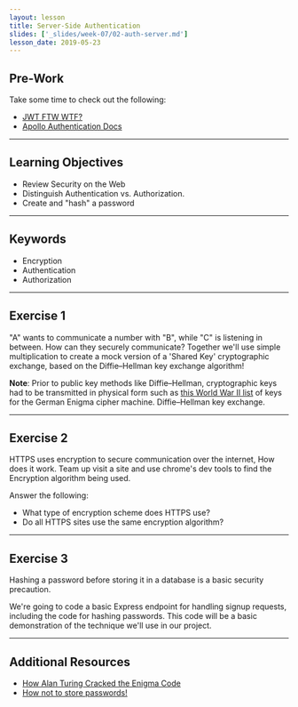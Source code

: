 ```yaml
---
layout: lesson
title: Server-Side Authentication
slides: ['_slides/week-07/02-auth-server.md']
lesson_date: 2019-05-23
---
```


## Pre-Work

Take some time to check out the following:

- [JWT FTW WTF?](https://www.youtube.com/watch?v=4wOfjF1_j_0)
- [Apollo Authentication Docs](https://www.apollographql.com/docs/react/recipes/authentication.html)

---

## Learning Objectives

- Review Security on the Web
- Distinguish Authentication vs. Authorization.
- Create and "hash" a password

---

## Keywords

- Encryption
- Authentication
- Authorization

---

## Exercise 1

"A" wants to communicate a number with "B", while "C" is listening in between. How can they securely communicate?
Together we'll use simple multiplication to create a mock version of a 'Shared Key' cryptographic exchange, based on the Diffie–Hellman key exchange algorithm!

**Note**: Prior to public key methods like Diffie–Hellman, cryptographic keys had to be transmitted in physical form such as [this World War II list](https://en.wikipedia.org/wiki/Diffie%E2%80%93Hellman_key_exchange#/media/File:Enigma_keylist_3_rotor.jpg) of keys for the German Enigma cipher machine.
Diffie–Hellman key exchange.

---

## Exercise 2

HTTPS uses encryption to secure communication over the internet, How does it work.
Team up visit a site and use chrome's dev tools to find the Encryption algorithm being used.

Answer the following:

- What type of encryption scheme does HTTPS use?
- Do all HTTPS sites use the same encryption algorithm?

---

## Exercise 3

Hashing a password before storing it in a database is a basic security
precaution.

We're going to code a basic Express endpoint for handling signup requests, including the code for hashing
passwords. This code will be a basic demonstration of the technique we'll use in our project.

---

## Additional Resources

- [How Alan Turing Cracked the Enigma Code](https://www.iwm.org.uk/history/how-alan-turing-cracked-the-enigma-code)
- [How not to store passwords!](https://www.youtube.com/watch?v=8ZtInClXe1Q)
